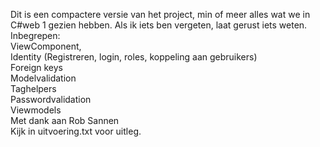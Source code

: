 <p>Dit is een compactere versie van het project, min of meer alles wat we in C#web 1 gezien hebben. 
         Als ik iets ben vergeten, laat gerust iets weten.<br />
        Inbegrepen:  <br/>
        ViewComponent, <br />
        Identity (Registreren, login, roles, koppeling aan gebruikers) <br/>
        Foreign keys <br />
        Modelvalidation <br/>
        Taghelpers <br/>
        Passwordvalidation <br/>
        Viewmodels <br/>
        Met dank aan Rob Sannen <br/>
        Kijk in uitvoering.txt voor uitleg.</p>
